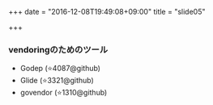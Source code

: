 +++
date = "2016-12-08T19:49:08+09:00"
title = "slide05"

+++



### vendoringのためのツール
- Godep (⭐4087@github)
- Glide (⭐3321@github)
- govendor (⭐1310@github)

